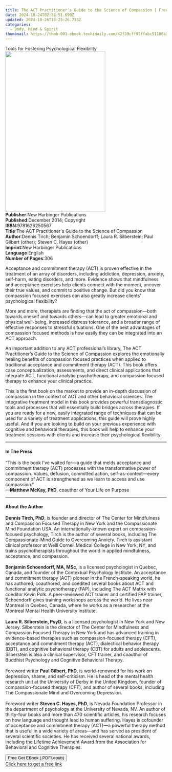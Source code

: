 ```yaml
---
title: The ACT Practitioner's Guide to the Science of Compassion | Free Book
date: 2024-10-24T02:38:51.690Z
updated: 2024-10-26T18:23:26.733Z
categories:
  - Body, Mind & Spirit
thumbnail: https://thmb-001-ebook.techidaily.com/42f39cff95ffabc51186b39adf4072bf0c78b011944259240f7613941c4d87be.jpg
---
```

<main id="book-container">
  <div class="flex flex-col">
    <div class="book-brief flex-1 py-6 px-4 sm:p-6 md:py-10 md:px-8">
      <!-- brief-->
      <div class="book-brief-main">
        Tools for Fostering Psychological Flexibility
      </div>
    </div>
    <div
      class="book-meta-info flex-1 grid gap-4 col-start-1 col-end-3 row-start-1 sm:mb-6 sm:grid-cols-4 lg:gap-6 lg:col-start-2 lg:row-end-6 lg:row-span-6 lg:mb-0"
    >
      <div
        class="book-meta-info-left place-content-center mt-4 p-4 text-sm leading-6 col-start-2 col-span-2 dark:text-slate-400"
      >
        <img
          class="w-full h-500 object-cover rounded-lg sm:h-255 sm:col-span-2 lg:col-span-full"
          src="https://img-001-ebook.techidaily.com/2c197adaaef8753dd738023a6a2588348cd52249992c500f25c87454ebbc0441.jpg"
          alt=""
          width="312"
          height="500"
        />
      </div>
      <div
        class="book-meta-info-right mt-2 col-start-1 row-start-2 col-span-3 self-center"
      >
        <!-- meta data  -->
        <div class="flex flex-col px-4 md:px-8">
          <div class="flex-1">
            <strong>Publisher</strong>:<span class="px-2"
              >New Harbinger Publications</span
            >
          </div>
          <div class="flex-1">
            <strong>Published</strong>:<span class="px-2"
              >December 2014; Copyright</span
            >
          </div>
          <div class="flex-1">
            <strong>ISBN</strong>:<span class="px-2">9781626250567</span>
          </div>
          <div class="flex-1">
            <strong>Title</strong>:<span class="px-2"
              >The ACT Practitioner&#39;s Guide to the Science of
              Compassion</span
            >
          </div>
          <div class="flex-1">
            <strong>Author</strong>:<span class="px-2"
              >Dennis Tirch; Benjamin Schoendorff; Laura R. Silberstein; Paul
              Gilbert (other); Steven C. Hayes (other)</span
            >
          </div>
          <div class="flex-1">
            <strong>Imprint</strong>:<span class="px-2"
              >New Harbinger Publications</span
            >
          </div>
          <div class="flex-1">
            <strong>Language</strong>:<span class="px-2">English</span>
          </div>
          <div class="flex-1">
            <strong>Number of Pages</strong>:<span class="px-2">306</span>
          </div>
        </div>
      </div>
    </div>
    <div class="book-description flex-1 py-6 px-4 sm:p-6 md:py-10 md:px-8">
      <div class="book-description-main">
        <div accordion-content="" id="description">
          <p>
            Acceptance and commitment therapy (ACT) is proven effective in the
            treatment of an array of disorders, including addiction, depression,
            anxiety, self-harm, eating disorders, and more. Evidence shows that
            mindfulness and acceptance exercises help clients connect with the
            moment, uncover their true values, and commit to positive change.
            But did you know that compassion&nbsp;focused exercises can also
            greatly increase clients’ psychological flexibility?
          </p>
          <p>
            More and more, therapists are finding that the act of
            compassion—both towards oneself and towards others—can lead to
            greater emotional and physical well-being, increased distress
            tolerance, and a broader range of effective responses to stressful
            situations. One of the best advantages of compassion focused methods
            is how easily they can be integrated into an ACT approach.
          </p>
          <p>
            An important addition to any ACT professional’s library,&nbsp;The
            ACT Practitioner’s Guide to the Science of Compassion&nbsp;explores
            the emotionally healing benefits of compassion focused practices
            when applied to traditional acceptance and commitment therapy (ACT).
            This book offers case conceptualization, assessments, and direct
            clinical applications that integrate ACT, functional analytic
            psychotherapy, and compassion focused therapy to enhance your
            clinical practice.
          </p>
          <p>
            This is the first book on the market to provide an in-depth
            discussion of compassion in the context of ACT and other behavioral
            sciences. The integrative treatment model in this book provides
            powerful transdiagnostic tools and processes that will essentially
            build bridges across therapies. If you are ready for a new, easily
            integrated range of techniques that can be used for a variety of
            treatment applications, this guide will prove highly useful. And if
            you are looking to build on your previous experience with cognitive
            and behavioral therapies, this book will help to enhance your
            treatment sessions with clients and increase their psychological
            flexibility.
          </p>
        </div>
        <div class="accordion-fader"></div>
      </div>
    </div>
    <div class="book-excerpts flex-1 py-6 px-4 sm:p-6 md:py-10 md:px-8">
      <!-- excerpts-->
      <div class="book-excerpts-main">
        <hr />
        <h4 class="placeholder placeholder-heading">
          <span>In The Press</span>
        </h4>
        <p>
          “This is the book I’ve waited for—a guide that melds acceptance and
          commitment therapy (ACT) processes with the transformative power of
          compassion. Values, defusion, committed action, self-as-context—every
          component of ACT is strengthened as we learn to access and use
          compassion.”<br /><strong>—Matthew McKay, PhD</strong>, coauthor of
          Your Life on Purpose
        </p>
      </div>
    </div>
    <div class="book-about-author flex-1 py-6 px-4 sm:p-6 md:py-10 md:px-8">
      <!-- about author-->
      <div class="book-main-author-main">
        <hr />
        <h4 class="placeholder placeholder-heading">
          <span>About the Author</span>
        </h4>
        <p>
          <strong>Dennis Tirch, PhD</strong>, is founder and director of The
          Center for Mindfulness and Compassion Focused Therapy in New York and
          the Compassionate Mind Foundation USA.&nbsp;An internationally-known
          expert on compassion-focused psychology, Tirch is the author of
          several books, including The Compassionate-Mind Guide to Overcoming
          Anxiety. Tirch is assistant clinical professor at Weill Cornell
          Medical College in New York, NY, and trains psychotherapists
          throughout the world in applied mindfulness, acceptance, and
          compassion.<br />&nbsp;<br /><strong
            >Benjamin Schoendorff, MA, MSc</strong
          >, is a licensed psychologist in Quebec, Canada, and founder of the
          Contextual Psychology Institute. An acceptance and commitment therapy
          (ACT) pioneer in the French-speaking world, he has authored,
          coauthored, and coedited several books about ACT and functional
          analytic psychotherapy (FAP), including The ACT Matrix with coeditor
          Kevin Polk. A peer-reviewed ACT trainer and certified FAP trainer,
          Schoendorff gives training workshops across the world. He lives near
          Montreal in Quebec, Canada, where he works as a researcher at the
          Montreal Mental Health University Institute.<br />&nbsp;<br /><strong
            >Laura R. Silberstein, PsyD</strong
          >, is a licensed psychologist in New York and New Jersey. Silberstein
          is the director of The Center for Mindfulness and Compassion Focused
          Therapy in New York and has advanced training in evidence-based
          therapies such as compassion-focused therapy (CFT), acceptance and
          commitment therapy (ACT), dialectical behavior therapy (DBT), and
          cognitive behavioral therapy (CBT) for adults and adolescents.
          Silberstein is also a clinical supervisor, CFT trainer, and coauthor
          of Buddhist Psychology and Cognitive Behavioral Therapy.<br /><br />Foreword
          writer <strong>Paul Gilbert, PhD</strong>, is world-renowned for his
          work on depression, shame, and self-criticism. He is head of the
          mental health research unit at the University of Derby in the United
          Kingdom, founder of compassion-focused therapy (CFT), and author of
          several books, including The Compassionate Mind and Overcoming
          Depression.<br /><br />Foreword writer
          <strong>Steven C. Hayes, PhD</strong>, is Nevada Foundation Professor
          in the department of psychology at the University of Nevada, NV. An
          author of thirty-four books and more than 470 scientific articles, his
          research focuses on how language and thought lead to human suffering.
          Hayes is cofounder of acceptance and commitment therapy (ACT)—a
          powerful therapy method that is useful in a wide variety of areas—and
          has served as president of several scientific societies. He has
          received several national awards, including the Lifetime Achievement
          Award from the Association for Behavioral and Cognitive Therapies.
        </p>
      </div>
    </div>
    <div class="book-free-get flex-1 py-6 px-4 sm:p-6 md:py-10 md:px-8">
      <button
        id="btn-free-get"
        class="bg-blue-500 hover:bg-blue-700 text-white font-bold py-2 px-4 rounded"
      >
        Free Get EBook (.PDF/.epub)
      </button>
      <div id="countdown-display" class="px-2 text-lg mt-2"></div>
      <a
        id="free-link"
        class="hidden bg-blue-500 hover:bg-blue-700 text-white font-bold py-2 px-4 rounded"
        href="https://www.ebooks.com/en-us/book/1873246/the-act-practitioner-s-guide-to-the-science-of-compassion/dennis-tirch/"
        target="_blank"
        >Click here to get a free link</a
      >
    </div>
    <script>
      let countdownTime = 0;
      let countdownInterval = null;
      document
        .getElementById('btn-free-get')
        .addEventListener('click', startCountdown);
      function startCountdown() {
        countdownTime = new Date().getTime() + 60000 * 3;
        countdownInterval = setInterval(updateCountdown, 1000);
        document.getElementById('btn-free-get').disabled = true;
        document
          .getElementById('btn-free-get')
          .classList.add('bg-gray-500', 'cursor-not-allowed');
      }
      function updateCountdown() {
        let currentTime = new Date().getTime();
        let timeLeft = countdownTime - currentTime;
        let secondsLeft = Math.floor(timeLeft / 1000);
        document.getElementById('countdown-display').innerHTML =
          `Remaining time: ${secondsLeft} seconds.`;
        if (secondsLeft <= 0) {
          clearInterval(countdownInterval);
          document.getElementById('btn-free-get').classList.add('hidden');
          document.getElementById('free-link').classList.remove('hidden');
          document.getElementById('countdown-display').innerHTML = '';
        }
      }
    </script>
  </div>
</main>

<ins class="adsbygoogle"
      style="display:block"
      data-ad-client="ca-pub-7571918770474297"
      data-ad-slot="8358498916"
      data-ad-format="auto"
      data-full-width-responsive="true"></ins>
    